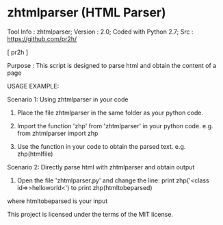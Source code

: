 # zhtmlparser (HTML Parser)

Tool Info : zhtmlparser; Version : 2.0; Coded with Python 2.7; Src : https://github.com/pr2h/

[ pr2h ]

Purpose    : This script is designed to parse html and obtain the content of a page

USAGE EXAMPLE:

Scenario 1: Using zhtmlparser in your code

1) Place the file zhtmlparser in the same folder as your python code.

2) Import the function 'zhp' from 'zhtmlparser' in your python code.
e.g.
	from zhtmlparser import zhp

3) Use the function in your code to obtain the parsed text.
e.g.
	zhp(htmlfile)


Scenario 2: Directly parse html with zhtmlparser and obtain output

1) Open the file 'zhtmlparser.py' and change the line:
	print zhp('<class id=<abc>>>helloworld<</class>')
to
	print zhp(htmltobeparsed)

where htmltobeparsed is your input

This project is licensed under the terms of the MIT license.
